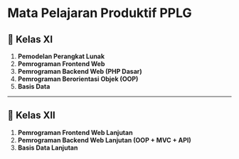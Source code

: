# Mata Pelajaran Produktif PPLG
## 📘 **Kelas XI**

1. **Pemodelan Perangkat Lunak**
2. **Pemrograman Frontend Web**
3. **Pemrograman Backend Web (PHP Dasar)**
4. **Pemrograman Berorientasi Objek (OOP)**
5. **Basis Data**

---

## 📘 **Kelas XII**

1. **Pemrograman Frontend Web Lanjutan**
2. **Pemrograman Backend Web Lanjutan (OOP + MVC + API)**
3. **Basis Data Lanjutan**
